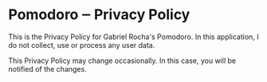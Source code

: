 # Pomodoro ‒ Privacy Policy

This is the Privacy Policy for Gabriel Rocha's Pomodoro. In this application, I do not collect, use or process any user data.

This Privacy Policy may change occasionally. In this case, you will be notified of the changes.